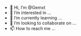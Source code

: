 - 👋 Hi, I’m @Gemxt
- 👀 I’m interested in ...
- 🌱 I’m currently learning ...
- 💞️ I’m looking to collaborate on ...
- 📫 How to reach me ...

<!---
Gemxt/Gemxt is a ✨ special ✨ repository because its `README.md` (this file) appears on your GitHub profile.
You can click the Preview link to take a look at your changes.
--->
